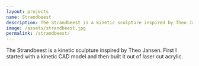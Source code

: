 ```yaml
---
layout: projects
name: Strandbeest
description: The Strandbeest is a kinetic sculpture inspired by Theo Jansen
image: /assets/strandbeest.jpg
permalink: /strandbeest/
---
```


The Strandbeest is a kinetic sculpture inspired by Theo Jansen. First I started with a kinetic CAD model and then built it out of laser cut acrylic.